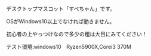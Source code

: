 デスクトップマスコット「すぺちゃん」です。

OSがWindows10以上でなければ動きません。

初心者の上やっつけなので多少の粗は大目にみてください！

テスト環境:windows10　Ryzen5900X,Corei3 370M
